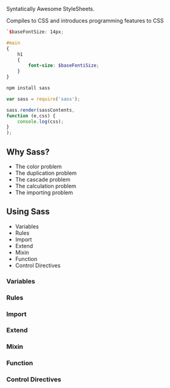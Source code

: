Syntatically Awesome StyleSheets.

Compiles to CSS and introduces programming features to CSS

```scss
`$baseFontSize: 14px;

#main
{
	h1
	{
		font-size: $baseFontiSize;
	}
}
```

```bash
npm install sass
```

```javascript
var sass = require('sass');

sass.render(sassContents, 
function (e,css) {
	console.log(css);
}
);
```

## Why Sass?

- The color problem
- The duplication problem
- The cascade problem
- The calculation problem
- The importing problem

## Using Sass

- Variables
- Rules
- Import
- Extend
- Mixin
- Function
- Control Directives

### Variables



### Rules
### Import
### Extend
### Mixin
### Function
### Control Directives

